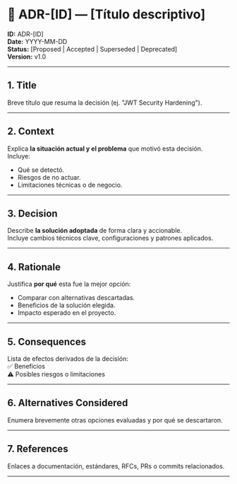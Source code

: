 # 📝 ADR-[ID] — [Título descriptivo]

**ID:** ADR-[ID]  
**Date:** YYYY-MM-DD  
**Status:** [Proposed | Accepted | Superseded | Deprecated]  
**Version:** v1.0

---

## 1. Title  
Breve título que resuma la decisión (ej. "JWT Security Hardening").

---

## 2. Context  
Explica **la situación actual y el problema** que motivó esta decisión.  
Incluye:  
- Qué se detectó.  
- Riesgos de no actuar.  
- Limitaciones técnicas o de negocio.

---

## 3. Decision  
Describe **la solución adoptada** de forma clara y accionable.  
Incluye cambios técnicos clave, configuraciones y patrones aplicados.

---

## 4. Rationale  
Justifica **por qué** esta fue la mejor opción:  
- Comparar con alternativas descartadas.  
- Beneficios de la solución elegida.  
- Impacto esperado en el proyecto.

---

## 5. Consequences  
Lista de efectos derivados de la decisión:  
✅ Beneficios  
⚠️ Posibles riesgos o limitaciones

---

## 6. Alternatives Considered  
Enumera brevemente otras opciones evaluadas y por qué se descartaron.

---

## 7. References  
Enlaces a documentación, estándares, RFCs, PRs o commits relacionados.

---
